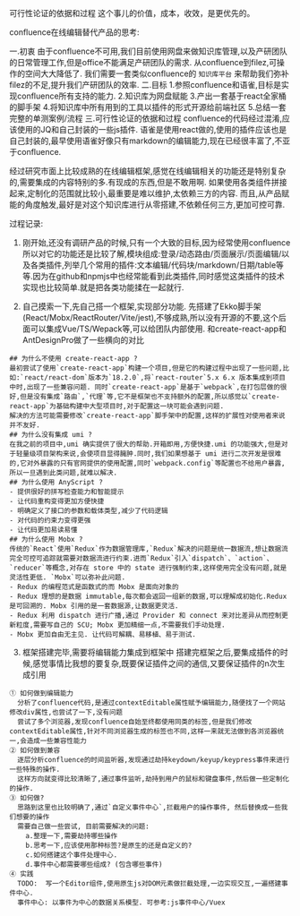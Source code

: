 



可行性论证的依据和过程
这个事儿的价值，成本，收效，是更优先的。



confluence在线编辑替代产品的思考:

一.初衷
  由于confluence不可用,我们目前使用网盘来做知识库管理,以及产研团队的日常管理工作,但是office不能满足产研团队的需求.
  从confluence到filez,可操作的空间大大降低了.
  我们需要一套类似confluence的 `知识库平台` 来帮助我们弥补filez的不足,提升我们产研团队的效率.
二.目标
  1.参照confluence和语雀,目标是实现confluence所有支持的能力.
  2.知识库为网盘赋能
  3.产出一套基于react全家桶的脚手架
  4.将知识库中所有用到的工具以插件的形式开源给前端社区
  5.总结一套完整的单测案例/流程
三.可行性论证的依据和过程
  confluence的代码经过混淆,应该使用的JQ和自己封装的一些js插件.
  语雀是使用react做的,使用的插件应该也是自己封装的,最早使用语雀好像只有markdown的编辑能力,现在已经很丰富了,不亚于confluence.

  经过研究市面上比较成熟的在线编辑框架,感觉在线编辑相关的功能还是特别复杂的,需要集成的内容特别的多.有现成的东西,但是不敢用啊.
  如果使用各类组件拼接起来,定制化的范围就比较小,最重要是难以维护,太依赖三方的内容.
  而且,从产品赋能的角度触发,最好是对这个知识库进行从零搭建,不依赖任何三方,更加可控可靠.

  过程记录:
  1. 刚开始,还没有调研产品的时候,只有一个大致的目标,因为经常使用confluence所以对它的功能还是比较了解,模块组成:登录/动态路由/页面展示/页面编辑/以及各类插件,列举几个常用的插件:文本编辑/代码块/markdown/日期/table等等.因为在github和npmjs中也经常能看到此类插件,同时感觉这类插件的技术实现也比较简单.就是把各类功能揉在一起就行.

  2. 自己摸索一下,先自己搭一个框架,实现部分功能.
  先搭建了Ekko脚手架(React/Mobx/ReactRouter/Vite/jest),不够成熟,所以没有开源的不要,这个后面可以集成Vue/TS/Wepack等,可以给团队内部使用. 和create-react-app和AntDesignPro做了一些横向的对比

    ## 为什么不使用 create-react-app ?
    最初尝试了使用`create-react-app`构建一个项目,但是它的构建过程中出现了一些问题,比如:`react/react-dom`版本为`18.2.0`,将`react-router`5.x 6.x 版本集成到项目中时,出现了一些兼容问题. 同时`create-react-app`是基于`webpack`,在打包层做的很好,但是没有集成`路由`,`代理`等,它不是框架也不支持额外的配置,所以感觉以`create-react-app`为基础构建中大型项目时,对于配置这一块可能会遇到问题.
    解决的方法可能需要修改`create-react-app`脚手架中的配置,这样的扩展性对使用者来说并不友好.
    ## 为什么没有集成 umi ?
    在我之前的项目中,umi 确实提供了很大的帮助.开箱即用,方便快捷.umi 的功能强大,但是对于轻量级项目架构来说,会使项目显得臃肿.同时,我们如果想基于 umi 进行二次开发是很难的,它对外暴露的只有官网提供的使用配置,同时`webpack.config`等配置也不给用户暴露,所以一旦遇到此类问题,就难以解决.
    ## 为什么使用 AnyScript ?
    - 提供很好的拼写检查能力和智能提示
    - 让代码重构变得更加方便快捷
    - 明确定义了接口的参数和载体类型,减少了代码逻辑
    - 对代码的约束力变得更强
    - 让代码更加易读易懂
    ## 为什么使用 Mobx ?
    传统的`React`使用`Redux`作为数据管理库,`Redux`解决的问题是统一数据流,想让数据流完全可控可追踪就需要对数据流进行约束.进而`Redux`引入`dispatch`、`action`、`reducer`等概念,对存在 store 中的 state 进行强制约束,这样使用完全没有问题,就是灵活性更低. `Mobx`可以弥补此问题.
    - Redux 的编程范式是函数式的而 Mobx 是面向对象的
    - Redux 理想的是数据 immutable,每次都会返回一组新的数据,可以理解成初始化.Redux 是可回溯的. Mobx 引用的是一套数据源,让数据更灵活.
    - Redux 利用 dispatch 进行广播,通过 Provider 和 connect 来对比差异从而控制更新粒度,需要写自己的 SCU; Mobx 更加精细一点,不需要我们手动处理.
    - Mobx 更加自由无主见. 让代码可解耦、易移植、易于测试.

  3. 框架搭建完毕,需要将编辑能力集成到框架中
    搭建完框架之后,要集成插件的时候,感觉事情比我想的要复杂,既要保证插件之间的通信,又要保证插件的n次生成引用

    ① 如何做到编辑能力
      分析了confluence代码,是通过contextEditable属性赋予编辑能力,随便找了一个网站修改div属性,也尝试了一下,没有问题
      尝试了多个浏览器,发现confluence自始至终都使用同类的标签,但是我们修改contextEditable属性,针对不同浏览器生成的标签也不同,这样一来就无法做到各浏览器统一,会造成一些兼容性能力
    ② 如何做到兼容
      逐层分析confluence的时间监听器,发现通过劫持keydown/keyup/keypress事件来进行一些特殊的操作.
      这样方向就变得比较清晰了,通过事件监听,劫持到用户的鼠标和键盘事件,然后做一些定制化的操作.
    ③ 如何做?
      思路到这里也比较明确了,通过`自定义事件中心`,拦截用户的操作事件, 然后替换成一些我们想要的操作
      需要自己做一些尝试, 目前需要解决的问题:
        a.整理一下,需要劫持哪些操作
        b.思考一下,应该使用那种标签?是原生的还是自定义的?
        c.如何搭建这个事件处理中心.
        d.事件中心都需要哪些组成? (包含哪些事件)
    ④ 实践
      TODO:  写一个Editor组件,使用原生js对DOM元素做拦截处理,一边实现交互,一遍搭建事件中心.
      事件中心: 以事件为中心的数据关系模型. 可参考:js事件中心/Vuex


